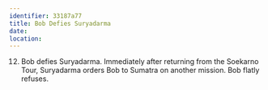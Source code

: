 ```yaml
---
identifier: 33187a77
title: Bob Defies Suryadarma
date:  
location: 
---
```


12. Bob defies Suryadarma. Immediately after returning from the Soekarno
    Tour, Suryadarma orders Bob to Sumatra on another mission. Bob
    flatly refuses.

